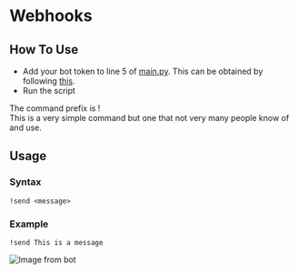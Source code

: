 # Webhooks

## How To Use

* Add your bot token to line 5 of [main.py](https://github.com/NexInfinite/DiscordBotHelp/tree/a3607068536fa4e82d8902c21ed6762dad9ff144/Webhooks/main.py). This can be obtained by following [this](https://discordpy.readthedocs.io/en/latest/discord.html).
* Run the script

The command prefix is !   
 This is a very simple command but one that not very many people know of and use.

## Usage

### Syntax

`!send <message>`

### Example

`!send This is a message`

![Image from bot](https://i.gyazo.com/78813f50991eed9ab49cc849937a76d5.png)


